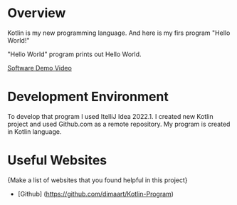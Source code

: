 # Overview

Kotlin is my new programming  language. And here is my firs program "Hello World!"

"Hello World" program prints out Hello World.


[Software Demo Video](https://youtu.be/lNyA1blVqsE)

# Development Environment

To develop that program I used ItelliJ Idea 2022.1. I created new Kotlin project and used Github.com as a remote 
repository. My program is created in Kotlin language.



# Useful Websites

{Make a list of websites that you found helpful in this project}
* [Github] (https://github.com/dimaart/Kotlin-Program)
